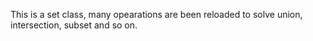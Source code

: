 This is a set class, many opearations are been reloaded to solve union,
intersection, subset and so on.
